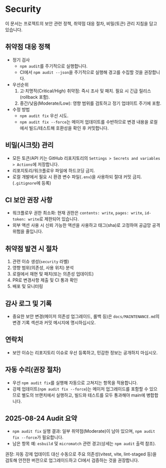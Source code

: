 # Security

이 문서는 프로젝트의 보안 관련 정책, 취약점 대응 절차, 비밀(토큰) 관리 지침을 담고 있습니다.

## 취약점 대응 정책

- 정기 검사
  - `npm audit`를 주기적으로 실행합니다.
  - CI에서 `npm audit --json`을 주기적으로 실행해 경고를 수집할 것을 권장합니다.
- 우선순위
  1. 고·치명적(Critical/High) 취약점: 즉시 조사 및 패치. 필요 시 긴급 릴리스(rollback 포함).
  2. 중간/낮음(Moderate/Low): 영향 범위를 검토하고 정기 업데이트 주기에 포함.
- 수정 방법
  - `npm audit fix` 우선 시도.
  - `npm audit fix --force`는 메이저 업데이트를 수반하므로 변경 내용을 로컬에서 빌드/테스트해 호환성을 확인 후 커밋합니다.

## 비밀(시크릿) 관리

- 모든 토큰/API 키는 GitHub 리포지토리의 `Settings > Secrets and variables > Actions`에 저장합니다.
- 리포지토리/워크플로우 파일에 하드코딩 금지.
- 로컬 개발에서 필요 시 환경 변수 파일(`.env`)을 사용하되 절대 커밋 금지.(`.gitignore`에 등록)

## CI 보안 권장 사항

- 워크플로우 권한 최소화: 현재 권한은 `contents: write`, `pages: write`, `id-token: write`로 제한되어 있습니다.
- 외부 액션 사용 시 신뢰 가능한 액션을 사용하고 태그(sha)로 고정하여 공급망 공격 위험을 줄입니다.

## 취약점 발견 시 절차

1. 관련 이슈 생성(`security` 라벨)
2. 영향 범위(의존성, 사용 위치) 분석
3. 로컬에서 재현 및 패치(또는 의존성 업데이트)
4. PR로 변경사항 제출 및 CI 통과 확인
5. 배포 및 모니터링

## 감사 로그 및 기록

- 중요한 보안 변경(메이저 의존성 업그레이드, 롤백 등)은 `docs/MAINTENANCE.md`의 변경 기록 섹션과 커밋 메시지에 명시하십시오.

## 연락처

- 보안 이슈는 리포지토리 이슈로 우선 등록하고, 민감한 정보는 공개하지 마십시오.

## 자동 수리(권장 절차)

- 우선 `npm audit fix`를 실행해 자동으로 고쳐지는 항목을 적용합니다.
- 강제 업데이트(`npm audit fix --force`)는 메이저 업그레이드를 포함할 수 있으므로 별도의 브랜치에서 실행하고, 빌드와 테스트를 모두 통과해야 main에 병합합니다.

## 2025-08-24 Audit 요약

- `npm audit fix` 실행 결과: 일부 취약점(Moderate)이 남아 있으며, `npm audit fix --force`가 필요합니다.
- 남은 항목 예: `esbuild` 및 `micromatch` 관련 경고(상세는 `npm audit` 출력 참조).

권장: 자동 강제 업데이트 대신 수동으로 주요 의존성(vitest, vite, lint-staged 등)을 검토해 안전한 버전으로 업그레이드하고 CI에서 검증하는 것을 권장합니다.
